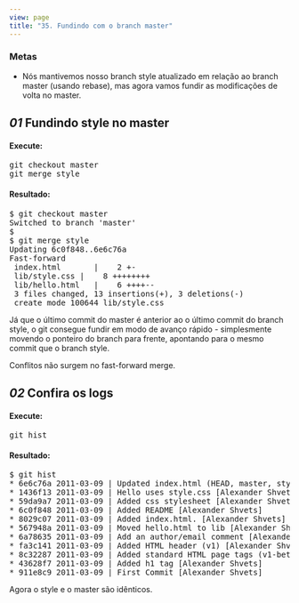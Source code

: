 ```yaml
---
view: page
title: "35. Fundindo com o branch master"
---
```


<h3>Metas</h3>

<ul><li>N&oacute;s mantivemos nosso branch style atualizado em rela&ccedil;&atilde;o ao branch master (usando rebase), mas agora vamos fundir as modifica&ccedil;&otilde;es de volta no master.</li></ul>

<h2><em>01</em> Fundindo style no master</h2>

<h4 class="h4-pre">Execute:</h4>

<pre class="instructions">git checkout master
git merge style</pre>

<h4 class="h4-pre">Resultado:</h4>

<pre class="sample">$ git checkout master
Switched to branch 'master'
$
$ git merge style
Updating 6c0f848..6e6c76a
Fast-forward
 index.html       |    2 +-
 lib/style.css |    8 ++++++++
 lib/hello.html   |    6 ++++--
 3 files changed, 13 insertions(+), 3 deletions(-)
 create mode 100644 lib/style.css</pre>

<p>J&aacute; que o &uacute;ltimo commit do master &eacute; anterior ao o &uacute;ltimo commit do branch style, o git consegue fundir em modo de avan&ccedil;o r&aacute;pido - simplesmente movendo o ponteiro do branch para frente, apontando para o mesmo commit que o branch style.</p>

<p>Conflitos n&atilde;o surgem no fast-forward merge.</p>

<h2><em>02</em> Confira os logs</h2>

<h4 class="h4-pre">Execute:</h4>
<pre class="instructions">git hist</pre>
<h4 class="h4-pre">Resultado:</h4>
<pre class="sample">$ git hist
* 6e6c76a 2011-03-09 | Updated index.html (HEAD, master, style) [Alexander Shvets]
* 1436f13 2011-03-09 | Hello uses style.css [Alexander Shvets]
* 59da9a7 2011-03-09 | Added css stylesheet [Alexander Shvets]
* 6c0f848 2011-03-09 | Added README [Alexander Shvets]
* 8029c07 2011-03-09 | Added index.html. [Alexander Shvets]
* 567948a 2011-03-09 | Moved hello.html to lib [Alexander Shvets]
* 6a78635 2011-03-09 | Add an author/email comment [Alexander Shvets]
* fa3c141 2011-03-09 | Added HTML header (v1) [Alexander Shvets]
* 8c32287 2011-03-09 | Added standard HTML page tags (v1-beta) [Alexander Shvets]
* 43628f7 2011-03-09 | Added h1 tag [Alexander Shvets]
* 911e8c9 2011-03-09 | First Commit [Alexander Shvets]</pre>

<p>Agora o style e o master s&atilde;o id&ecirc;nticos.</p>

